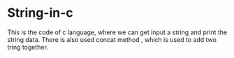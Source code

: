 # String-in-c
This is the code of c language, where we can get input a string and print the string data. There is also used concat method , which is used to add two tring together.
